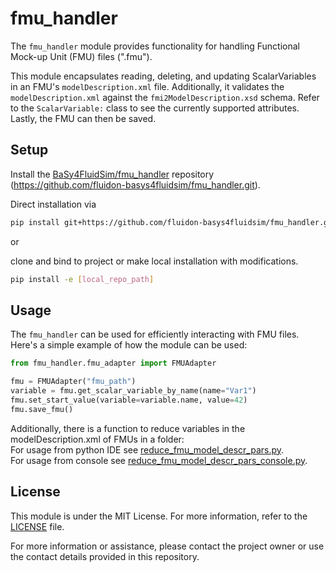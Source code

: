 # fmu_handler

The `fmu_handler` module provides functionality for handling Functional Mock-up Unit (FMU) files (".fmu").

This module encapsulates reading, deleting, and updating ScalarVariables in an FMU's `modelDescription.xml` file.
Additionally, it validates the `modelDescription.xml` against the `fmi2ModelDescription.xsd` schema.
Refer to the `ScalarVariable:` class to see the currently supported attributes. Lastly, the FMU can then be saved.

## Setup

Install the [BaSy4FluidSim/fmu_handler](https://github.com/fluidon-basys4fluidsim/fmu_handler)
repository (https://github.com/fluidon-basys4fluidsim/fmu_handler.git).

Direct installation via
```bash
pip install git+https://github.com/fluidon-basys4fluidsim/fmu_handler.git
```

or

clone and bind to project or make local installation with modifications.
```bash
pip install -e [local_repo_path]
```


## Usage

The `fmu_handler` can be used for efficiently interacting with FMU files.  
Here's a simple example of how the module can be used:


```python
from fmu_handler.fmu_adapter import FMUAdapter

fmu = FMUAdapter("fmu_path")
variable = fmu.get_scalar_variable_by_name(name="Var1")
fmu.set_start_value(variable=variable.name, value=42)
fmu.save_fmu()
```

Additionally, there is a function to reduce variables in the modelDescription.xml of FMUs in a folder:  
For usage from python IDE see [reduce_fmu_model_descr_pars.py](scripts%2Freduce_fmu_model_descr_pars.py).  
For usage from console see [reduce_fmu_model_descr_pars_console.py](scripts%2Freduce_fmu_model_descr_pars_console.py).


## License

This module is under the MIT License. For more information, refer to the [LICENSE](LICENSE.txt) file.

For more information or assistance, please contact the project owner or use the contact details provided in this repository.
